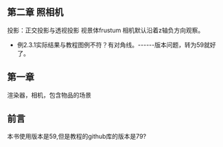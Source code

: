 ## 第二章 照相机
投影：正交投影与透视投影
视景体frustum
相机默认沿着z轴负方向观察。

+ 例2.3.1实际结果与教程图例不符？有对角线。------版本问题，转为59就好了。



## 第一章
渲染器，相机，包含物品的场景

## 前言
本书使用版本是59,但是教程的github库的版本是79?